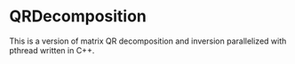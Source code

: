 # QRDecomposition
This is a version of matrix QR decomposition and inversion parallelized with pthread written in C++.
